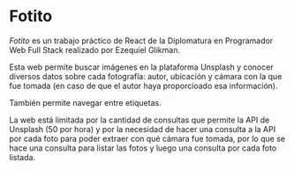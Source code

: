 # Fotito
*Fotito*  es un trabajo práctico de React de la Diplomatura en Programador Web Full Stack realizado por Ezequiel Glikman.

<p>Esta web permite buscar imágenes en la plataforma Unsplash y conocer diversos datos sobre cada fotografía: autor, ubicación y cámara con la que fue tomada (en caso de que el autor haya proporcioado esa información).</p>
<p>También permite navegar entre etiquetas.</p>
<p>La web está limitada por la cantidad de consultas que permite la API de Unsplash (50 por hora) y por la necesidad de hacer una consulta a la API por cada foto para poder extraer con qué cámara fue tomada, por lo que se hace una consulta para listar las fotos y luego una consulta por cada foto listada.</p>
